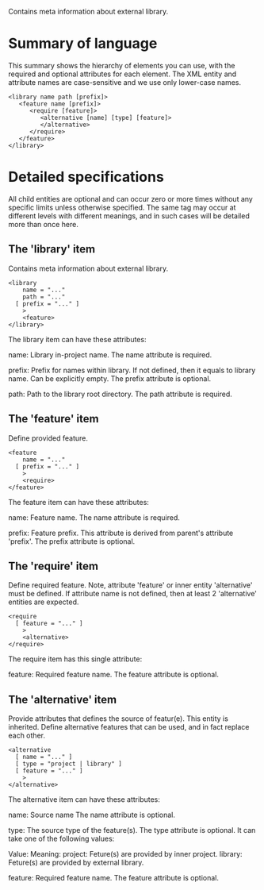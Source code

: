 Contains meta information about external library.

Summary of language
===================

This summary shows the hierarchy of elements you can use, with the
required and optional attributes for each element.  The XML entity and
attribute names are case-sensitive and we use only lower-case names.

    <library name path [prefix]>
       <feature name [prefix]>
          <require [feature]>
             <alternative [name] [type] [feature]>
             </alternative>
          </require>
       </feature>
    </library>

Detailed specifications
=======================

All child entities are optional and can occur zero or more times without
any specific limits unless otherwise specified.  The same tag may occur
at different levels with different meanings, and in such cases will be
detailed more than once here.

The 'library' item
------------------

Contains meta information about external library.

    <library
        name = "..."
        path = "..."
      [ prefix = "..." ]
        >
        <feature>
    </library>

The library item can have these attributes:

name:
    Library in-project name. The name attribute is required.

prefix:
    Prefix for names within library. If not defined, then it equals to
    library name. Can be explicitly empty. The prefix attribute is optional.

path:
    Path to the library root directory. The path attribute is required.


The 'feature' item
------------------

Define provided feature.

    <feature
        name = "..."
      [ prefix = "..." ]
        >
        <require>
    </feature>

The feature item can have these attributes:

name:
    Feature name. The name attribute is required.

prefix:
    Feature prefix. This attribute is derived from parent's attribute
    'prefix'. The prefix attribute is optional.


The 'require' item
------------------

Define required feature. Note, attribute 'feature' or inner entity
'alternative' must be defined. If attribute name is not defined, then at
least 2 'alternative' entities are expected.

    <require
      [ feature = "..." ]
        >
        <alternative>
    </require>

The require item has this single attribute:

feature:
    Required feature name. The feature attribute is optional.


The 'alternative' item
----------------------

Provide attributes that defines the source of featur(e). This entity is
inherited. Define alternative features that can be used, and in fact
replace each other.

    <alternative
      [ name = "..." ]
      [ type = "project | library" ]
      [ feature = "..." ]
        >
    </alternative>

The alternative item can have these attributes:

name:
    Source name The name attribute is optional.

type:
    The source type of the feature(s). The type attribute is optional. It can
    take one of the following values:

Value: Meaning:
project: Feture(s) are provided by inner project.
library: Feture(s) are provided by external library.

feature:
    Required feature name. The feature attribute is optional.

